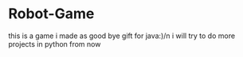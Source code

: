 # Robot-Game 
this is a game i made as good bye gift for java:)/n
i will try to do more projects in python from now 
